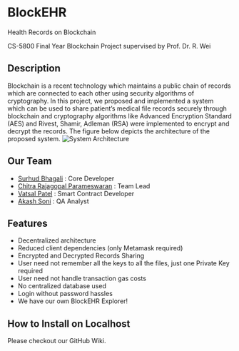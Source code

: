 # BlockEHR
Health Records on Blockchain

CS-5800 Final Year Blockchain Project supervised by Prof. Dr. R. Wei

## Description
Blockchain is a recent technology which maintains a public chain of records which are connected to each other using security algorithms of cryptography. In this project, we proposed and implemented a system which can be used to share patient’s medical file records securely through blockchain and cryptography algorithms like Advanced Encryption Standard (AES) and Rivest, Shamir, Adleman (RSA) were implemented to encrypt and decrypt the records. The figure below depicts the architecture of the proposed system.
![System Architecture](https://github.com/surhud004/BlockEHR/architecture.png)

## Our Team
- [Surhud Bhagali](https://github.com/surhud004) : Core Developer
- [Chitra Rajagopal Parameswaran](https://github.com/chitrargpnirmal) : Team Lead
- [Vatsal Patel](https://github.com/vatsalpatel) : Smart Contract Developer
- [Akash Soni](https://github.com/AkashSoniADS) : QA Analyst

## Features
- Decentralized architecture
- Reduced client dependencies (only Metamask required)
- Encrypted and Decrypted Records Sharing
- User need not remember all the keys to all the files, just one Private Key required
- User need not handle transaction gas costs
- No centralized database used
- Login without password hassles
- We have our own BlockEHR Explorer!

## How to Install on Localhost
Please checkout our GitHub Wiki.
